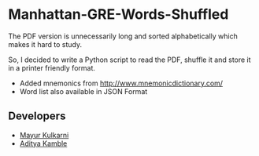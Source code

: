 # Manhattan-GRE-Words-Shuffled

The PDF version is unnecessarily long and sorted alphabetically which makes it hard to study.

So, I decided to write a Python script to read the PDF, shuffle it and store it in a printer friendly format.

+ Added mnemonics from http://www.mnemonicdictionary.com/
+ Word list also available in JSON Format



## Developers
- [Mayur Kulkarni](https://github.com/maykulkarni)
- [Aditya Kamble](https://github.com/adityakamble49)
